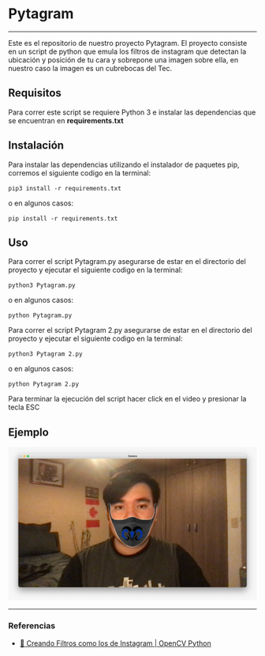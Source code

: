 # Pytagram

---

Este es el repositorio de nuestro proyecto Pytagram. El proyecto consiste en un script de python que emula los filtros de instagram que detectan la ubicación y posición de tu cara y sobrepone una imagen sobre ella, en nuestro caso la imagen es un cubrebocas del Tec.

## Requisitos 

Para correr este script se requiere Python 3 e instalar las dependencias que se encuentran en **requirements.txt**

## Instalación

Para instalar las dependencias utilizando el instalador de paquetes pip, corremos el siguiente codigo en la terminal:

```shell
pip3 install -r requirements.txt
``` 

o en algunos casos:

```shell
pip install -r requirements.txt
```


## Uso

Para correr el script Pytagram.py asegurarse de estar en el directorio del proyecto y ejecutar el siguiente codigo en la terminal:

```shell
python3 Pytagram.py
```
o en algunos casos:

```shell
python Pytagram.py
```

Para correr el script Pytagram 2.py asegurarse de estar en el directorio del proyecto y ejecutar el siguiente codigo en la terminal:

```shell
python3 Pytagram 2.py
```
o en algunos casos:

```shell
python Pytagram 2.py
```

Para terminar la ejecución del script hacer click en el video y presionar la tecla ESC

## Ejemplo

![ejemplo](assets/ejemplo.jpg)

---

### Referencias

- [🤴 Creando Filtros como los de Instagram | OpenCV Python](https://github.com/GabySol/OmesTutorials2020/tree/master/19%20FILTRO_gorro_tiara_2021)
 
